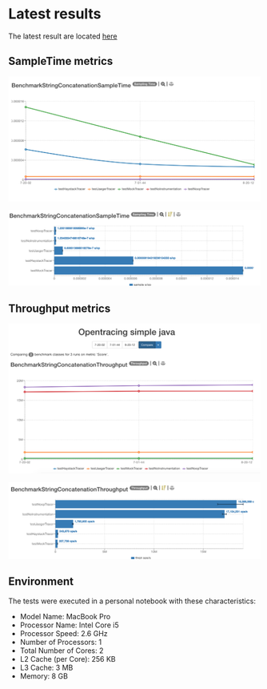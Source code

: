 # Latest results

The latest result are located [here](http://jmh.morethan.io/?sources=https://raw.githubusercontent.com/gsoria/opentracing-java-benchmark/master/opentracing-benchmark-simple-java/results/jmh-2019-03-23-17-20-02.json,https://raw.githubusercontent.com/gsoria/opentracing-java-benchmark/master/opentracing-benchmark-simple-java/results/jmh-2019-03-23-17-51-44.json,https://raw.githubusercontent.com/gsoria/opentracing-java-benchmark/master/opentracing-benchmark-simple-java/results/jmh-2019-03-23-18-20-12.json&topBar=Opentracing%20simple%20java)

## SampleTime metrics

![BenchmarkStringConcatenationSampleTime-1](results-imgs/BenchmarkStringConcatenationSampleTime.1.png)

![BenchmarkStringConcatenationSampleTime-2](results-imgs/BenchmarkStringConcatenationSampleTime.2.png)

## Throughput metrics

![BenchmarkStringConcatenationThroughput-2](results-imgs/BenchmarkStringConcatenationThroughput.2.png)

![BenchmarkStringConcatenationThroughput-1](results-imgs/BenchmarkStringConcatenationThroughput.1.png)


## Environment
The tests were executed in a personal notebook with these characteristics:

- Model Name:	MacBook Pro
- Processor Name:	Intel Core i5
- Processor Speed:	2.6 GHz
- Number of Processors:	1
- Total Number of Cores:	2
- L2 Cache (per Core):	256 KB
- L3 Cache:	3 MB
- Memory:	8 GB

